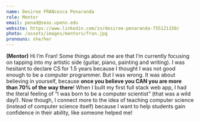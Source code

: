 ```yaml
---
name: Desiree FRANcesca Penaranda 
role: Mentor
email: penad@seas.upenn.edu
website: https://www.linkedin.com/in/desiree-penaranda-755121150/
photo: /assets/images/mentors/fran.jpg
pronouns: she/her
---
```



**(Mentor)** Hi I’m Fran! Some things about me are that I’m currently focusing on tapping into my artistic side (guitar, piano, painting and writing). I was hesitant to declare CS for 1.5 years because I thought I was not good enough to be a computer programmer. But I was wrong. It was about believing in yourself, because **once you believe you CAN you are more than 70% of the way there**! When I built my first full stack web app, I had the literal feeling of “I was born to be a computer scientist” (that was a wild day!). Now though, I connect more to the idea of teaching computer science (instead of computer science itself) because I want to help students gain confidence in their ability, like someone helped me! 

